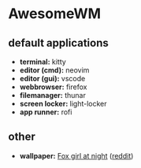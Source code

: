 # AwesomeWM

## default applications

* **terminal:** kitty
* **editor (cmd):** neovim
* **editor (gui):** vscode
* **webbrowser:** firefox
* **filemanager:** thunar
* **screen locker:** light-locker
* **app runner:** rofi

## other

* **wallpaper:** [Fox girl at night](https://www.dropbox.com/s/r80cd0j313joxe5/foxy_nigh_wp_leksi_reppo_big.png?dl=0) ([reddit](https://www.reddit.com/r/unixporn/comments/caiad9/awesomewm_nighty_nordic/))
